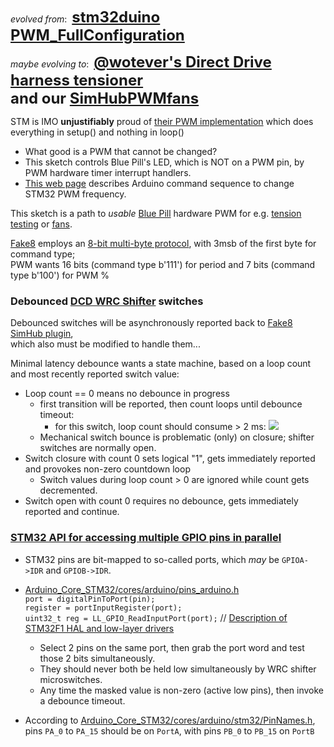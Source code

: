 *evolved from*:&nbsp; <font size=+2><b> 
[stm32duino PWM_FullConfiguration](https://github.com/stm32duino/STM32Examples/tree/main/examples/Peripherals/HardwareTimer/PWM_FullConfiguration)  </b></font>  

*maybe evolving to*:&nbsp; <font size=+2><b> 
[@wotever's Direct Drive harness tensioner](https://github.com/blekenbleu/Direct-Drive-harness-tension-tester)  
and our [SimHubPWMfans](https://github.com/blekenbleu/Arduino-Blue-Pill/tree/main/SimHubPWMfans) </b></font>  

STM is IMO **unjustifiably** proud of [their PWM implementation](https://github.com/stm32duino/STM32Examples/tree/main/examples/Peripherals/HardwareTimer/All-in-one_setPWM)
which does everything in setup() and nothing in loop()
- What good is a PWM that cannot be changed?
- This sketch controls Blue Pill's LED, which is NOT on a PWM pin, by PWM hardware timer interrupt handlers.
- [This web page](https://forum.arduino.cc/t/how-to-change-arduino-stm32-pwm-frequency-to-20khz-in-arduino-ide/675557) describes Arduino command sequence to change STM32 PWM frequency.   
 
This sketch is a path to *usable* [Blue Pill](https://blekenbleu.github.io/Arduino/) hardware PWM for e.g. [tension testing](https://github.com/blekenbleu/Direct-Drive-harness-tension-tester) or
<a href="https://github.com/blekenbleu/Arduino-Blue-Pill/blob/main/SimHubPWMfans/">fans</a>.

[Fake8](https://github.com/blekenbleu/Fake8) employs an [8-bit multi-byte protocol](https://github.com/blekenbleu/Arduino-Blue-Pill/blob/main/8-bit.md), with 3msb of the first byte for command type;  
PWM wants 16 bits (command type b'111') for period and 7 bits (command type b'100') for PWM %

### Debounced [DCD WRC Shifter](https://blekenbleu.github.io/pedals/#DCD) switches
Debounced switches will be asynchronously reported back to [Fake8 SimHub plugin](https://github.com/blekenbleu/Fake8),  
which also must be modified to handle them...

Minimal latency debounce wants a state machine, based on a loop count and most recently reported switch value:
- Loop count == 0 means no debounce in progress
   - first transition will be reported, then count loops until debounce timeout:  
      - for this switch, loop count should consume &gt; 2 ms:
   ![](https://www.circuitbasics.com/wp-content/uploads/2020/06/Oscilloscope-Bouncing-610x418.png)  
   - Mechanical switch bounce is problematic (only) on closure;  shifter switches are normally open.  
- Switch closure with count 0 sets logical "1", gets immediately reported and provokes non-zero countdown loop
   - Switch values during loop count > 0 are ignored while count gets decremented.
- Switch open with count 0 requires no debounce, gets immediately reported and continue.

### [STM32 API for accessing multiple GPIO pins in parallel](https://github.com/stm32duino/Arduino_Core_STM32/issues/1005)
- STM32 pins are bit-mapped to so-called ports, which *may* be `GPIOA->IDR` and `GPIOB->IDR`.  
- [Arduino_Core_STM32/cores/arduino/pins_arduino.h](https://github.com/stm32duino/Arduino_Core_STM32/blob/a9fdc93fc8b2d5739f0d2100d81a83789dd0bbd0/cores/arduino/pins_arduino.h#L293-L318)  
   `port = digitalPinToPort(pin);`  
   `register = portInputRegister(port);`  
   `uint32_t reg = LL_GPIO_ReadInputPort(port);` // [Description of STM32F1 HAL and low-layer drivers](https://www.st.com/resource/en/user_manual/dm00154093-description-of-stm32f1-hal-and-lowlayer-drivers-stmicroelectronics.pdf)  
    
  - Select 2 pins on the same port, then grab the port word and test those 2 bits simultaneously.  
  - They should never both be held low simultaneously by WRC shifter microswitches.
  - Any time the masked value is non-zero (active low pins), then invoke a debounce timeout.  
- According to [Arduino_Core_STM32/cores/arduino/stm32/PinNames.h](https://github.com/stm32duino/Arduino_Core_STM32/blob/main/cores/arduino/stm32/PinNames.h),  
  pins `PA_0` to `PA_15` should be on `PortA`, with pins `PB_0` to `PB_15` on `PortB`  
